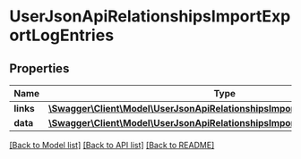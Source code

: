 # UserJsonApiRelationshipsImportExportLogEntries

## Properties
Name | Type | Description | Notes
------------ | ------------- | ------------- | -------------
**links** | [**\Swagger\Client\Model\UserJsonApiRelationshipsImportExportLogEntriesLinks**](UserJsonApiRelationshipsImportExportLogEntriesLinks.md) |  | [optional] 
**data** | [**\Swagger\Client\Model\UserJsonApiRelationshipsImportExportLogEntriesData[]**](UserJsonApiRelationshipsImportExportLogEntriesData.md) |  | [optional] 

[[Back to Model list]](../../README.md#documentation-for-models) [[Back to API list]](../../README.md#documentation-for-api-endpoints) [[Back to README]](../../README.md)

